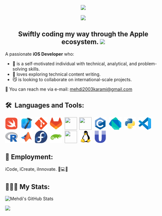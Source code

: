 <p align="center"><img src="https://media.giphy.com/media/cUAGuLiEcTBwRfkAQq/giphy.gif" width="300"></p>
<p align="center"><a href="https://www.linkedin.com/in/mehdikarami"><img src="https://img.shields.io/badge/LinkedIn-blue?border-radius:px;&logo=linkedin" width="100"></a>

<h2 align="center">Swiftly coding my way through the Apple ecosystem. <img src="https://media.giphy.com/media/WUlplcMpOCEmTGBtBW/giphy.gif" width="35"></h2>

A passionate **iOS Developer** who:

- 🔭 is a self-motivated individual with technical, analytical, and problem-solving skills.
- 🧠 loves exploring technical content writing.
- 😼 is looking to collaborate on international-scale projects.

🩵 You can reach me via e-mail: mehdi2003karami@gmail.com

## 🛠 &nbsp;Languages and Tools:
<img src="https://github.com/devicons/devicon/blob/master/icons/swift/swift-original.svg" width="40" height="40"/>&nbsp;
<img src="https://github.com/devicons/devicon/blob/master/icons/xcode/xcode-original.svg" width="40" height="40"/>&nbsp;
<img src="https://github.com/devicons/devicon/blob/master/icons/git/git-original.svg" width="40" height="40"/>&nbsp;
<img src="https://github.com/devicons/devicon/blob/master/icons/gitlab/gitlab-original.svg" width="40" height="40"/>&nbsp;
<img src="https://www.vectorlogo.zone/logos/getpostman/getpostman-icon.svg" width="40" height="40"/>&nbsp;
<img src="https://cdn.jsdelivr.net/gh/devicons/devicon/icons/figma/figma-original.svg" width="40" height="40"/>&nbsp;
<img src="https://github.com/devicons/devicon/blob/master/icons/c/c-original.svg" width="40" height="40"/>&nbsp;
<img src="https://github.com/devicons/devicon/blob/master/icons/dart/dart-original.svg" width="40" height="40"/>&nbsp;
<img src="https://github.com/devicons/devicon/blob/master/icons/python/python-original.svg" width="40" height="40"/>&nbsp;
<img src="https://github.com/devicons/devicon/blob/master/icons/vscode/vscode-original.svg" width="40" height="40"/>&nbsp;
<img src="https://github.com/devicons/devicon/blob/master/icons/r/r-original.svg" width="40" height="40"/>&nbsp;
<img src="https://github.com/devicons/devicon/blob/master/icons/matlab/matlab-original.svg" width="40" height="40"/>&nbsp;
<img src="https://github.com/devicons/devicon/blob/master/icons/fedora/fedora-original.svg" width="40" height="40"/>&nbsp;
<img src="https://github.com/devicons/devicon/blob/master/icons/opensuse/opensuse-original.svg" width="40" height="40"/>&nbsp;
<img src="https://www.vectorlogo.zone/logos/ubuntu/ubuntu-icon.svg" width="40" height="40"/>&nbsp;
<img src="https://github.com/devicons/devicon/blob/master/icons/linux/linux-original.svg" width="40" height="40"/>&nbsp;
<img src="https://github.com/devicons/devicon/blob/master/icons/unix/unix-original.svg" width="40" height="40"/>&nbsp;

## 🚀 Employment:
iCode, iCreate, iInnovate. 📱💻🌟

## 👨🏻‍💻 My Stats:
![Mehdi's GitHub Stats](https://github-readme-stats.vercel.app/api?username=mehdi2003karami&show_icons=true&theme=radical)

<img src="https://github-readme-stats.vercel.app/api/top-langs/?username=mehdi2003karami&layout=compact&theme=vision-friendly-dark&title_color=EA538D&text_color=BCFCF6&bg_color=12111D" width="470">
